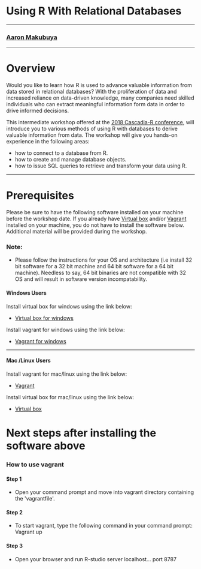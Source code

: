 # Using R With Relational Databases 
***
### [Aaron Makubuya](https://www.linkedin.com/in/aaronmakubuya/)


***
# Overview

Would you like to learn how R is used to advance valuable information from data stored in relational databases? 
With the proliferation of data and increased reliance on data-driven knowledge, many companies need skilled individuals who can extract meaningful information form data in order to drive informed decisions. 

This intermediate workshop offered at the [2018 Cascadia-R conference](https://cascadiarconf.com/), will introduce you to various methods of using R with databases to derive valuable information from data. The workshop will give you hands-on experience in the following areas:
- how to connect to a database from R. 
- how to create and manage database objects.
- how to issue SQL queries to retrieve and transform your data using R.

***

# Prerequisites

Please be sure to have the following software installed on your machine before the workshop date. If you already have [Virtual box](https://www.virtualbox.org/wiki/Downloads) and/or [Vagrant](https://www.vagrantup.com/) installed on your machine, you do not have to install the software below. Additional material will be provided during the workshop.

### Note:

- Please follow the instructions for your OS and architecture (i.e install 32 bit software for a 32 bit machine and 64 bit software for a 64 bit machine). Needless to say, 64 bit binaries are not compatible with 32 OS and will result in software version incompatability.

#### Windows Users

Install virtual box for windows using the link below:

 - [Virtual box for windows](https://download.virtualbox.org/virtualbox/5.2.12/VirtualBox-5.2.12-122591-Win.exe)

Install vagrant for windows using the link below:

 - [Vagrant for windows](https://releases.hashicorp.com/vagrant/2.1.1/vagrant_2.1.1_x86_64.msi)

***

#### Mac /Linux Users

Install vagrant for mac/linux using the link below:

 - [Vagrant](https://releases.hashicorp.com/vagrant/2.1.1/vagrant_2.1.1_x86_64.dmg)

Install virtual box for mac/linux using the link below:

 - [Virtual box](https://download.virtualbox.org/virtualbox/5.2.12/VirtualBox-5.2.12-122591-OSX.dmg)


# Next steps after installing the software above

### How to use vagrant

#### Step 1

- Open your command prompt and move into vagrant directory containing the 'vagrantfile'.

#### Step 2 

- To start vagrant, type the following command in your command prompt: Vagrant up

#### Step 3

- Open your browser and run R-studio server localhost... port 8787

